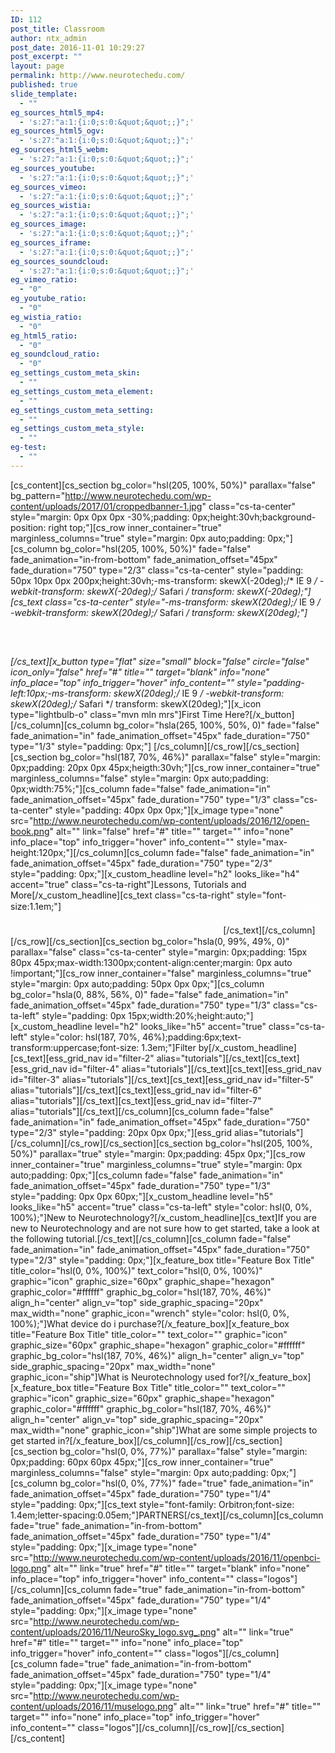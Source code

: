 ```yaml
---
ID: 112
post_title: Classroom
author: ntx_admin
post_date: 2016-11-01 10:29:27
post_excerpt: ""
layout: page
permalink: http://www.neurotechedu.com/
published: true
slide_template:
  - ""
eg_sources_html5_mp4:
  - 's:27:"a:1:{i:0;s:0:&quot;&quot;;}";'
eg_sources_html5_ogv:
  - 's:27:"a:1:{i:0;s:0:&quot;&quot;;}";'
eg_sources_html5_webm:
  - 's:27:"a:1:{i:0;s:0:&quot;&quot;;}";'
eg_sources_youtube:
  - 's:27:"a:1:{i:0;s:0:&quot;&quot;;}";'
eg_sources_vimeo:
  - 's:27:"a:1:{i:0;s:0:&quot;&quot;;}";'
eg_sources_wistia:
  - 's:27:"a:1:{i:0;s:0:&quot;&quot;;}";'
eg_sources_image:
  - 's:27:"a:1:{i:0;s:0:&quot;&quot;;}";'
eg_sources_iframe:
  - 's:27:"a:1:{i:0;s:0:&quot;&quot;;}";'
eg_sources_soundcloud:
  - 's:27:"a:1:{i:0;s:0:&quot;&quot;;}";'
eg_vimeo_ratio:
  - "0"
eg_youtube_ratio:
  - "0"
eg_wistia_ratio:
  - "0"
eg_html5_ratio:
  - "0"
eg_soundcloud_ratio:
  - "0"
eg_settings_custom_meta_skin:
  - ""
eg_settings_custom_meta_element:
  - ""
eg_settings_custom_meta_setting:
  - ""
eg_settings_custom_meta_style:
  - ""
eg-test:
  - ""
---
```

[cs_content][cs_section bg_color="hsl(205, 100%, 50%)" parallax="false" bg_pattern="http://www.neurotechedu.com/wp-content/uploads/2017/01/croppedbanner-1.jpg" class="cs-ta-center" style="margin: 0px 0px 0px -30%;padding: 0px;height:30vh;background-position: right top;"][cs_row inner_container="true" marginless_columns="true" style="margin: 0px auto;padding: 0px;"][cs_column bg_color="hsl(205, 100%, 50%)" fade="false" fade_animation="in-from-bottom" fade_animation_offset="45px" fade_duration="750" type="2/3" class="cs-ta-center" style="padding: 50px 10px 0px 200px;height:30vh;-ms-transform: skewX(-20deg);/* IE 9 */    -webkit-transform: skewX(-20deg);/* Safari */    transform: skewX(-20deg);"][cs_text class="cs-ta-center" style="-ms-transform: skewX(20deg);/* IE 9 */    -webkit-transform: skewX(20deg);/* Safari */    transform: skewX(20deg);"]<h3><span style="color: #ffffff; font-family: 'Open Sans'; font-weight: 100;">Online Education Portal for
Neurotechnology</span></h3>[/cs_text][x_button type="flat" size="small" block="false" circle="false" icon_only="false" href="#" title="" target="blank" info="none" info_place="top" info_trigger="hover" info_content="" style="padding-left:10px;-ms-transform: skewX(20deg);/* IE 9 */    -webkit-transform: skewX(20deg);/* Safari */    transform: skewX(20deg);"][x_icon type="lightbulb-o" class="mvn mln mrs"]First Time Here?[/x_button][/cs_column][cs_column bg_color="hsla(265, 100%, 50%, 0)" fade="false" fade_animation="in" fade_animation_offset="45px" fade_duration="750" type="1/3" style="padding: 0px;"]&nbsp;[/cs_column][/cs_row][/cs_section][cs_section bg_color="hsl(187, 70%, 46%)" parallax="false" style="margin: 0px;padding: 20px 0px 45px;heigth:30vh;"][cs_row inner_container="true" marginless_columns="false" style="margin: 0px auto;padding: 0px;width:75%;"][cs_column fade="false" fade_animation="in" fade_animation_offset="45px" fade_duration="750" type="1/3" class="cs-ta-center" style="padding: 40px 0px 0px;"][x_image type="none" src="http://www.neurotechedu.com/wp-content/uploads/2016/12/open-book.png" alt="" link="false" href="#" title="" target="" info="none" info_place="top" info_trigger="hover" info_content="" style="max-height:120px;"][/cs_column][cs_column fade="false" fade_animation="in" fade_animation_offset="45px" fade_duration="750" type="2/3" style="padding: 0px;"][x_custom_headline level="h2" looks_like="h4" accent="true" class="cs-ta-right"]Lessons, Tutorials and More[/x_custom_headline][cs_text class="cs-ta-right" style="font-size:1.1em;"]<span style="color: #ffffff;font-family:'Open Sans'">Neurotechedu is your online platform for tutorials, projects and lessons for everything Neurotechnology. Whether you are a beginner or more advanced we have material that can help you.
</span>[/cs_text][/cs_column][/cs_row][/cs_section][cs_section bg_color="hsla(0, 99%, 49%, 0)" parallax="false" class="cs-ta-center" style="margin: 0px;padding: 15px 80px 45px;max-width:1300px;content-align:center;margin: 0px auto !important;"][cs_row inner_container="false" marginless_columns="true" style="margin: 0px auto;padding: 50px 0px 0px;"][cs_column bg_color="hsla(0, 88%, 56%, 0)" fade="false" fade_animation="in" fade_animation_offset="45px" fade_duration="750" type="1/3" class="cs-ta-left" style="padding: 0px 15px;width:20%;height:auto;"][x_custom_headline level="h2" looks_like="h5" accent="true" class="cs-ta-left" style="color: hsl(187, 70%, 46%);padding:6px;text-transform:uppercase;font-size: 1.3em;"]Filter by[/x_custom_headline][cs_text][ess_grid_nav id="filter-2"  alias="tutorials"][/cs_text][cs_text][ess_grid_nav id="filter-4"  alias="tutorials"][/cs_text][cs_text][ess_grid_nav id="filter-3"  alias="tutorials"][/cs_text][cs_text][ess_grid_nav id="filter-5"  alias="tutorials"][/cs_text][cs_text][ess_grid_nav id="filter-6"  alias="tutorials"][/cs_text][cs_text][ess_grid_nav id="filter-7"  alias="tutorials"][/cs_text][/cs_column][cs_column fade="false" fade_animation="in" fade_animation_offset="45px" fade_duration="750" type="2/3" style="padding: 20px 0px 0px;"][ess_grid alias="tutorials"][/cs_column][/cs_row][/cs_section][cs_section bg_color="hsl(205, 100%, 50%)" parallax="true" style="margin: 0px;padding: 45px 0px;"][cs_row inner_container="true" marginless_columns="true" style="margin: 0px auto;padding: 0px;"][cs_column fade="false" fade_animation="in" fade_animation_offset="45px" fade_duration="750" type="1/3" style="padding: 0px 0px 60px;"][x_custom_headline level="h5" looks_like="h5" accent="true" class="cs-ta-left" style="color: hsl(0, 0%, 100%);"]New to Neurotechnology?[/x_custom_headline][cs_text]If you are new to Neurotechnology and are not sure how to get started, take a look at the following tutorial.[/cs_text][/cs_column][cs_column fade="false" fade_animation="in" fade_animation_offset="45px" fade_duration="750" type="2/3" style="padding: 0px;"][x_feature_box title="Feature Box Title" title_color="hsl(0, 0%, 100%)" text_color="hsl(0, 0%, 100%)" graphic="icon" graphic_size="60px" graphic_shape="hexagon" graphic_color="#ffffff" graphic_bg_color="hsl(187, 70%, 46%)" align_h="center" align_v="top" side_graphic_spacing="20px" max_width="none" graphic_icon="wrench"  style="color: hsl(0, 0%, 100%);"]What device do i purchase?[/x_feature_box][x_feature_box title="Feature Box Title" title_color="" text_color="" graphic="icon" graphic_size="60px" graphic_shape="hexagon" graphic_color="#ffffff" graphic_bg_color="hsl(187, 70%, 46%)" align_h="center" align_v="top" side_graphic_spacing="20px" max_width="none" graphic_icon="ship"]What is Neurotechnology used for?[/x_feature_box][x_feature_box title="Feature Box Title" title_color="" text_color="" graphic="icon" graphic_size="60px" graphic_shape="hexagon" graphic_color="#ffffff" graphic_bg_color="hsl(187, 70%, 46%)" align_h="center" align_v="top" side_graphic_spacing="20px" max_width="none" graphic_icon="ship"]What are some simple projects to get started in?[/x_feature_box][/cs_column][/cs_row][/cs_section][cs_section bg_color="hsl(0, 0%, 77%)" parallax="false" style="margin: 0px;padding: 60px 60px 45px;"][cs_row inner_container="true" marginless_columns="false" style="margin: 0px auto;padding: 0px;"][cs_column bg_color="hsl(0, 0%, 77%)" fade="true" fade_animation="in" fade_animation_offset="45px" fade_duration="750" type="1/4" style="padding: 0px;"][cs_text style="font-family: Orbitron;font-size: 1.4em;letter-spacing:0.05em;"]PARTNERS[/cs_text][/cs_column][cs_column fade="true" fade_animation="in-from-bottom" fade_animation_offset="45px" fade_duration="750" type="1/4" style="padding: 0px;"][x_image type="none" src="http://www.neurotechedu.com/wp-content/uploads/2016/11/openbci-logo.png" alt="" link="true" href="#" title="" target="blank" info="none" info_place="top" info_trigger="hover" info_content="" class="logos"][/cs_column][cs_column fade="true" fade_animation="in-from-bottom" fade_animation_offset="45px" fade_duration="750" type="1/4" style="padding: 0px;"][x_image type="none" src="http://www.neurotechedu.com/wp-content/uploads/2016/11/NeuroSky_logo.svg_.png" alt="" link="true" href="#" title="" target="" info="none" info_place="top" info_trigger="hover" info_content="" class="logos"][/cs_column][cs_column fade="true" fade_animation="in-from-bottom" fade_animation_offset="45px" fade_duration="750" type="1/4" style="padding: 0px;"][x_image type="none" src="http://www.neurotechedu.com/wp-content/uploads/2016/11/muselogo.png" alt="" link="true" href="#" title="" target="" info="none" info_place="top" info_trigger="hover" info_content="" class="logos"][/cs_column][/cs_row][/cs_section][/cs_content]